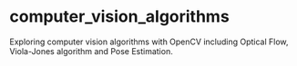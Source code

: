 # computer_vision_algorithms
Exploring computer vision algorithms with OpenCV including Optical Flow, Viola-Jones algorithm and Pose Estimation.
